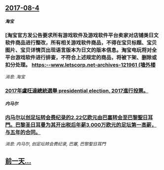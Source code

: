 ## [2017-08-4](/news/2017/08/4/index.md)

##### 淘宝
### [淘宝官方发公告要求所有游戏软件及游戏软件平台卖家对店铺类日文软件商品进行整改，所有相关游戏软件商品，不得在宝贝标题、宝贝图片、宝贝详情页出现语言版本为日文的版本信息。淘宝电玩将对全平台游戏软件进行排查，不符合上述规定的商品，将被下架、删除或扣分处理。 [https:--www.letscorp.net-archives-121961 (墙外楼](/news/2017/08/4/淘宝官方发公告要求所有游戏软件及游戏软件平台卖家对店铺类日文软件商品进行整改-所有相关游戏软件商品-不得在宝贝标题-宝贝.md)
_消息: 淘宝_

##### 
### [2017年盧旺達總統選舉 presidential election, 2017進行投票。 ](/news/2017/08/4/2017年盧旺達總統選舉-presidential-election-2017進行投票.md)
##### 内马尔
### [内马尔以创足坛转会费纪录的2.22亿欧元由巴塞转会至巴黎聖日耳門。巴黎圣日耳曼为其开出税后年薪3,000万欧元的足坛第一高薪，与五年的合同。](/news/2017/08/4/内马尔以创足坛转会费纪录的222亿欧元由巴塞转会至巴黎聖日耳門-巴黎圣日耳曼为其开出税后年薪3000万欧元的足坛第一.md)
_消息: 内马尔, 创足坛转会费纪录, 巴塞, 巴黎聖日耳門_

## [前一天...](/news/2017/08/3/index.md)

